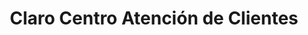 ---
title: "Claro Centro Atención de Clientes"
url: /san-juan-del-sur/claro-centro-atencion-de-clientes/
shop: Handy
---